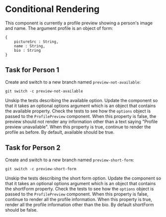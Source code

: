 # Conditional Rendering

This component is currently a profile preview showing a person's image and name.
The argument profile is an object of form:

```
{
    pictureSrc : String,
    name : String,
    bio : String
}
```

## Task for Person 1

Create and switch to a new branch named `preview-not-available`:

```
git switch -c preview-not-available
```

Unskip the tests describing the available option. Update the component so that it takes an optional options argument which is an object that contains the available property. Check the tests to see how the `options` object is passed to the `ProfilePreview` component. When this property is false, the preview should not render any information other than a text saying "Profile preview unavailable". When this property is true, continue to render the profile as before. By default, available should be true.

## Task for Person 2

Create and switch to a new branch named `preview-short-form`:

```
git switch -c preview-short-form
```

Unskip the tests describing the short form option. Update the component so that it takes an optional options argument which is an object that contains the shortForm property. Check the tests to see how the `options` object is passed to the `ProfilePreview` component. When this property is false, continue to render all the profile information. When this property is true, render all the profile information other than the bio. By default shortForm should be false.
